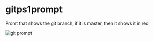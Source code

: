 # gitps1prompt
Promt that shows the git branch, if it is master, then it shows it in red

![git prompt](gitprompt.jpg?raw=true "git prompt")
